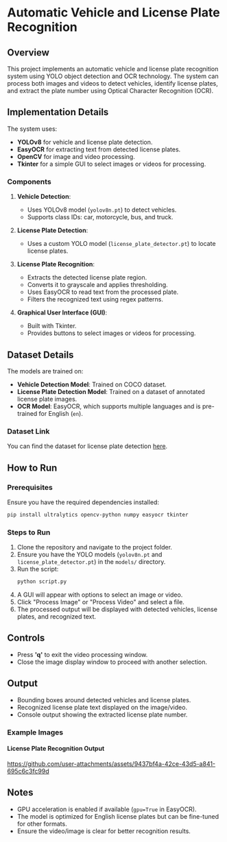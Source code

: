 ﻿# Automatic Vehicle and License Plate Recognition

## Overview

This project implements an automatic vehicle and license plate recognition system using YOLO object detection and OCR technology. The system can process both images and videos to detect vehicles, identify license plates, and extract the plate number using Optical Character Recognition (OCR).

## Implementation Details

The system uses:

- **YOLOv8** for vehicle and license plate detection.
- **EasyOCR** for extracting text from detected license plates.
- **OpenCV** for image and video processing.
- **Tkinter** for a simple GUI to select images or videos for processing.

### Components

1. **Vehicle Detection**:

   - Uses YOLOv8 model (`yolov8n.pt`) to detect vehicles.
   - Supports class IDs: car, motorcycle, bus, and truck.

2. **License Plate Detection**:

   - Uses a custom YOLO model (`license_plate_detector.pt`) to locate license plates.

3. **License Plate Recognition**:

   - Extracts the detected license plate region.
   - Converts it to grayscale and applies thresholding.
   - Uses EasyOCR to read text from the processed plate.
   - Filters the recognized text using regex patterns.

4. **Graphical User Interface (GUI)**:

   - Built with Tkinter.
   - Provides buttons to select images or videos for processing.

## Dataset Details

The models are trained on:

- **Vehicle Detection Model**: Trained on COCO dataset.
- **License Plate Detection Model**: Trained on a dataset of annotated license plate images.
- **OCR Model**: EasyOCR, which supports multiple languages and is pre-trained for English (`en`).

### Dataset Link

You can find the dataset for license plate detection [here](https://universe.roboflow.com/roboflow-universe-projects/license-plate-recognition-rxg4e/dataset/6).

## How to Run

### Prerequisites

Ensure you have the required dependencies installed:

```sh
pip install ultralytics opencv-python numpy easyocr tkinter
```

### Steps to Run

1. Clone the repository and navigate to the project folder.
2. Ensure you have the YOLO models (`yolov8n.pt` and `license_plate_detector.pt`) in the `models/` directory.
3. Run the script:
   ```sh
   python script.py
   ```
4. A GUI will appear with options to select an image or video.
5. Click "Process Image" or "Process Video" and select a file.
6. The processed output will be displayed with detected vehicles, license plates, and recognized text.

## Controls

- Press **'q'** to exit the video processing window.
- Close the image display window to proceed with another selection.

## Output

- Bounding boxes around detected vehicles and license plates.
- Recognized license plate text displayed on the image/video.
- Console output showing the extracted license plate number.

### Example Images

#### License Plate Recognition Output


https://github.com/user-attachments/assets/9437bf4a-42ce-43d5-a841-695c6c3fc99d


## Notes

- GPU acceleration is enabled if available (`gpu=True` in EasyOCR).
- The model is optimized for English license plates but can be fine-tuned for other formats.
- Ensure the video/image is clear for better recognition results.
